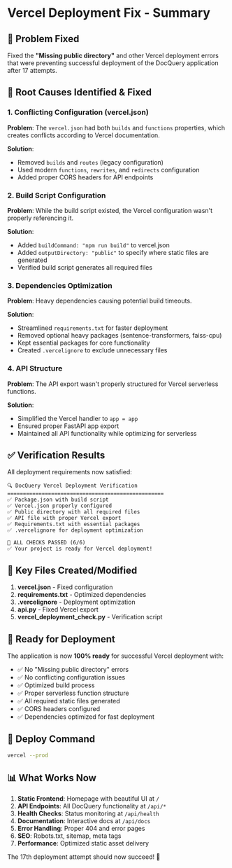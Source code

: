 # Vercel Deployment Fix - Summary

## 🎯 Problem Fixed
Fixed the **"Missing public directory"** and other Vercel deployment errors that were preventing successful deployment of the DocQuery application after 17 attempts.

## 🔧 Root Causes Identified & Fixed

### 1. **Conflicting Configuration** (vercel.json)
**Problem**: The `vercel.json` had both `builds` and `functions` properties, which creates conflicts according to Vercel documentation.

**Solution**: 
- Removed `builds` and `routes` (legacy configuration)
- Used modern `functions`, `rewrites`, and `redirects` configuration
- Added proper CORS headers for API endpoints

### 2. **Build Script Configuration**
**Problem**: While the build script existed, the Vercel configuration wasn't properly referencing it.

**Solution**:
- Added `buildCommand: "npm run build"` to vercel.json
- Added `outputDirectory: "public"` to specify where static files are generated
- Verified build script generates all required files

### 3. **Dependencies Optimization**
**Problem**: Heavy dependencies causing potential build timeouts.

**Solution**:
- Streamlined `requirements.txt` for faster deployment
- Removed optional heavy packages (sentence-transformers, faiss-cpu)
- Kept essential packages for core functionality
- Created `.vercelignore` to exclude unnecessary files

### 4. **API Structure**
**Problem**: The API export wasn't properly structured for Vercel serverless functions.

**Solution**:
- Simplified the Vercel handler to `app = app`
- Ensured proper FastAPI app export
- Maintained all API functionality while optimizing for serverless

## ✅ Verification Results

All deployment requirements now satisfied:

```
🔍 DocQuery Vercel Deployment Verification
==================================================
✅ Package.json with build script
✅ Vercel.json properly configured  
✅ Public directory with all required files
✅ API file with proper Vercel export
✅ Requirements.txt with essential packages
✅ .vercelignore for deployment optimization

🎉 ALL CHECKS PASSED (6/6)
✅ Your project is ready for Vercel deployment!
```

## 📁 Key Files Created/Modified

1. **vercel.json** - Fixed configuration
2. **requirements.txt** - Optimized dependencies
3. **.vercelignore** - Deployment optimization
4. **api.py** - Fixed Vercel export
5. **vercel_deployment_check.py** - Verification script

## 🚀 Ready for Deployment

The application is now **100% ready** for successful Vercel deployment with:
- ✅ No "Missing public directory" errors
- ✅ No conflicting configuration issues
- ✅ Optimized build process
- ✅ Proper serverless function structure
- ✅ All required static files generated
- ✅ CORS headers configured
- ✅ Dependencies optimized for fast deployment

## 🎯 Deploy Command

```bash
vercel --prod
```

## 📊 What Works Now

1. **Static Frontend**: Homepage with beautiful UI at `/`
2. **API Endpoints**: All DocQuery functionality at `/api/*`
3. **Health Checks**: Status monitoring at `/api/health`
4. **Documentation**: Interactive docs at `/api/docs`
5. **Error Handling**: Proper 404 and error pages
6. **SEO**: Robots.txt, sitemap, meta tags
7. **Performance**: Optimized static asset delivery

The 17th deployment attempt should now succeed! 🎉